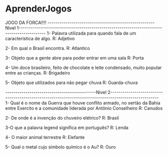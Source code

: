# AprenderJogos
JOGO DA FORCA!!!!
-----------------------------------------------------Nivel 1-------------------------------------------------------------------------------------------
1- Palavra utilizada para quando fala de um caracteristica de algo.
R: Adjetivo

2- Em qual o Brasil encontra.
R: Atlantico

3- Objeto que a gente abre para poder entrar em uma sala
R: Porta

4- Um doce brasileiro, feito de chocolate e leite condensado, muito popular entre as crianças.
R: Brigadeiro

5- Objeto que utilizados para não pegar chuva
R: Guarda-chuva

---------------------------------------------Nivel 2------------------------------------------------------------------------------------------------------
1- Qual é o nome da Guerra que houve conflito armado, no sertão da Bahia entre Exercito e a comunidade liderada por Antônio Conselheiro
R: Canudos

2- De onde é a invenção do chuveiro elétrico?
R: Brasil

3-O que a palavra legend significa em português?
R: Lenda

4- O maior animal terrestre
R: Elefante

5-  Qual o metal cujo símbolo químico é o Au?
R: Ouro
